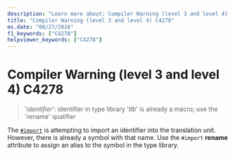 ```yaml
---
description: "Learn more about: Compiler Warning (level 3 and level 4) C4278"
title: "Compiler Warning (level 3 and level 4) C4278"
ms.date: "08/27/2018"
f1_keywords: ["C4278"]
helpviewer_keywords: ["C4278"]
---
```

# Compiler Warning (level 3 and level 4) C4278

> '*identifier*': identifier in type library '*tlb*' is already a macro; use the 'rename' qualifier

The [`#import`](../../preprocessor/hash-import-directive-cpp.md) is attempting to import an identifier into the translation unit.  However, there is already a symbol with that name. Use the `#import` **rename** attribute to assign an alias to the symbol in the type library.
